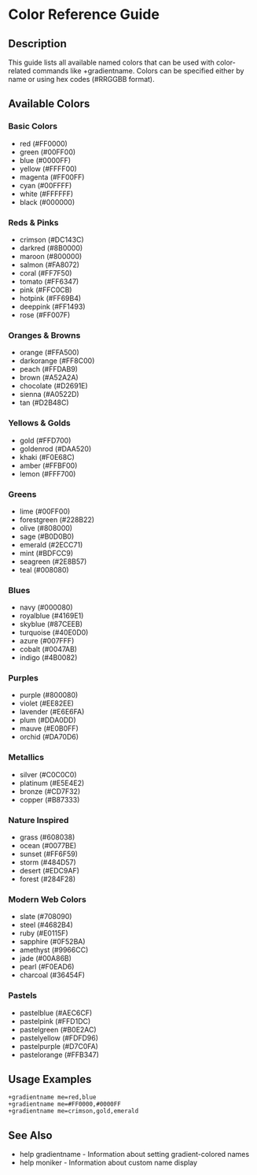 # Color Reference Guide

## Description

This guide lists all available named colors that can be used with color-related
commands like +gradientname. Colors can be specified either by name or using hex
codes (#RRGGBB format).

## Available Colors

### Basic Colors

- red (#FF0000)
- green (#00FF00)
- blue (#0000FF)
- yellow (#FFFF00)
- magenta (#FF00FF)
- cyan (#00FFFF)
- white (#FFFFFF)
- black (#000000)

### Reds & Pinks

- crimson (#DC143C)
- darkred (#8B0000)
- maroon (#800000)
- salmon (#FA8072)
- coral (#FF7F50)
- tomato (#FF6347)
- pink (#FFC0CB)
- hotpink (#FF69B4)
- deeppink (#FF1493)
- rose (#FF007F)

### Oranges & Browns

- orange (#FFA500)
- darkorange (#FF8C00)
- peach (#FFDAB9)
- brown (#A52A2A)
- chocolate (#D2691E)
- sienna (#A0522D)
- tan (#D2B48C)

### Yellows & Golds

- gold (#FFD700)
- goldenrod (#DAA520)
- khaki (#F0E68C)
- amber (#FFBF00)
- lemon (#FFF700)

### Greens

- lime (#00FF00)
- forestgreen (#228B22)
- olive (#808000)
- sage (#B0D0B0)
- emerald (#2ECC71)
- mint (#BDFCC9)
- seagreen (#2E8B57)
- teal (#008080)

### Blues

- navy (#000080)
- royalblue (#4169E1)
- skyblue (#87CEEB)
- turquoise (#40E0D0)
- azure (#007FFF)
- cobalt (#0047AB)
- indigo (#4B0082)

### Purples

- purple (#800080)
- violet (#EE82EE)
- lavender (#E6E6FA)
- plum (#DDA0DD)
- mauve (#E0B0FF)
- orchid (#DA70D6)

### Metallics

- silver (#C0C0C0)
- platinum (#E5E4E2)
- bronze (#CD7F32)
- copper (#B87333)

### Nature Inspired

- grass (#608038)
- ocean (#0077BE)
- sunset (#FF6F59)
- storm (#484D57)
- desert (#EDC9AF)
- forest (#284F28)

### Modern Web Colors

- slate (#708090)
- steel (#4682B4)
- ruby (#E0115F)
- sapphire (#0F52BA)
- amethyst (#9966CC)
- jade (#00A86B)
- pearl (#F0EAD6)
- charcoal (#36454F)

### Pastels

- pastelblue (#AEC6CF)
- pastelpink (#FFD1DC)
- pastelgreen (#B0E2AC)
- pastelyellow (#FDFD96)
- pastelpurple (#D7C0FA)
- pastelorange (#FFB347)

## Usage Examples

```
+gradientname me=red,blue
+gradientname me=#FF0000,#0000FF
+gradientname me=crimson,gold,emerald
```

## See Also

- help gradientname - Information about setting gradient-colored names
- help moniker - Information about custom name display
